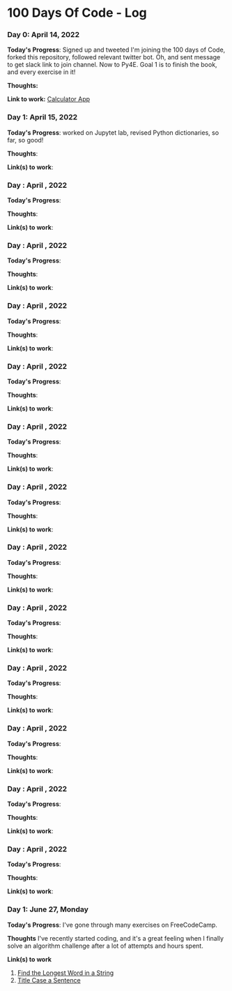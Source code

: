 # 100 Days Of Code - Log

### Day 0: April 14, 2022

**Today's Progress**: Signed up and tweeted I'm joining the 100 days of Code, forked this repository, followed relevant twitter bot.  Oh, and sent message to get slack link to join channel. Now to Py4E.  Goal 1 is to finish the book, and every exercise in it!

**Thoughts:** 

**Link to work:** [Calculator App](http://www.example.com)




### Day 1: April 15, 2022

**Today's Progress**: worked on Jupytet lab, revised Python dictionaries, so far, so good!

**Thoughts**: 

**Link(s) to work**: 





### Day : April , 2022

**Today's Progress**: 

**Thoughts**: 

**Link(s) to work**: 

### Day : April , 2022

**Today's Progress**: 

**Thoughts**: 

**Link(s) to work**: 

### Day : April , 2022

**Today's Progress**: 

**Thoughts**: 

**Link(s) to work**: 

### Day : April , 2022

**Today's Progress**: 

**Thoughts**: 

**Link(s) to work**: 

### Day : April , 2022

**Today's Progress**: 

**Thoughts**: 

**Link(s) to work**: 

### Day : April , 2022

**Today's Progress**: 

**Thoughts**: 

**Link(s) to work**: 

### Day : April , 2022

**Today's Progress**: 

**Thoughts**: 

**Link(s) to work**: 

### Day : April , 2022

**Today's Progress**: 

**Thoughts**: 

**Link(s) to work**: 

### Day : April , 2022

**Today's Progress**: 

**Thoughts**: 

**Link(s) to work**: 

### Day : April , 2022

**Today's Progress**: 

**Thoughts**: 

**Link(s) to work**: 

### Day : April , 2022

**Today's Progress**: 

**Thoughts**: 

**Link(s) to work**: 

### Day : April , 2022

**Today's Progress**: 

**Thoughts**: 

**Link(s) to work**: 

### Day 1: June 27, Monday

**Today's Progress**: I've gone through many exercises on FreeCodeCamp.

**Thoughts** I've recently started coding, and it's a great feeling when I finally solve an algorithm challenge after a lot of attempts and hours spent.

**Link(s) to work**
1. [Find the Longest Word in a String](https://www.freecodecamp.com/challenges/find-the-longest-word-in-a-string)
2. [Title Case a Sentence](https://www.freecodecamp.com/challenges/title-case-a-sentence)
